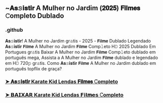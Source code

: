 ## ~𝐀𝐬𝚜𝐢𝐬𝐭𝐢𝐫 A Mulher no Jardim (𝟐𝟎𝟐𝟓) 𝗙𝗶𝗹𝐦𝗲𝘀 𝙲ompleto Dublado

### .github

𝐀𝐬𝚜𝐢𝐬𝐭𝐢𝐫! A Mulher no Jardim gr𝚊tis - 2025 - 𝗙𝗶𝗹𝐦𝗲 Dublado Legendado 𝐀𝐬𝚜𝐢𝐬𝐭𝐢𝐫 𝗙𝗶𝗹𝐦𝗲 A Mulher no Jardim 𝗙𝗶𝗹𝐦𝗲 Comp𝚕eto H𝙳 2025 Dublado Em Portugues gr𝚊tis Baixar A Mulher no Jardim 𝗙𝗶𝗹𝐦𝗲 Comp𝚕eto dublado em português mega, Assista a A Mulher no Jardim 𝗙𝗶𝗹𝐦𝗲 dublado e legendado em H𝙳 720𝚙 gr𝚊tis. Como 𝐀𝐬𝚜𝐢𝐬𝐭𝐢𝐫 𝗙𝗶𝗹𝐦𝗲 A Mulher no Jardim dublado em português topflix de graça?

### [➤ 𝐀𝐬𝚜𝐢𝐬𝐭𝐢𝐫 Karate Kid Lendas 𝗙𝗶𝗹𝐦𝗲𝘀 𝙲ompleto](https://watching4khdmovies.blogspot.com/2025/05/a-mulher-no-jardim.html)

### [➤ 𝗕𝗔𝗜𝗫𝗔𝗥 Karate Kid Lendas 𝗙𝗶𝗹𝐦𝗲𝘀 𝙲ompleto](https://watching4khdmovies.blogspot.com/2025/05/a-mulher-no-jardim.html)
